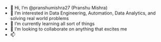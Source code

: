 - 👋 Hi, I’m @pranshumishra27 (Pranshu Mishra)
- 👀 I’m interested in Data Engineering, Automation, Data Analytics, and solving real world problems
- 🌱 I’m currently learning all sort of things
- 💞️ I’m looking to collaborate on anything that excites me
- 📫

<!---
pranshumishra27/pranshumishra27 is a ✨ special ✨ repository because its `README.md` (this file) appears on your GitHub profile.
You can click the Preview link to take a look at your changes.
--->
